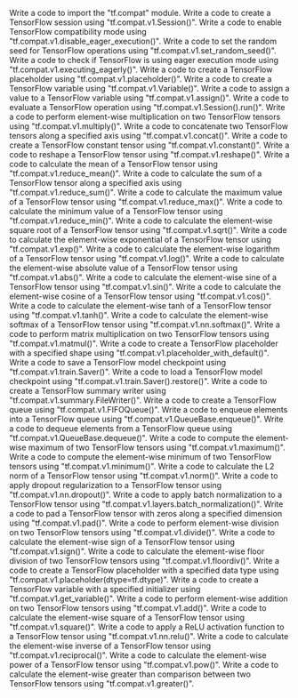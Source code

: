 Write a code to import the "tf.compat" module.
Write a code to create a TensorFlow session using "tf.compat.v1.Session()".
Write a code to enable TensorFlow compatibility mode using "tf.compat.v1.disable_eager_execution()".
Write a code to set the random seed for TensorFlow operations using "tf.compat.v1.set_random_seed()".
Write a code to check if TensorFlow is using eager execution mode using "tf.compat.v1.executing_eagerly()".
Write a code to create a TensorFlow placeholder using "tf.compat.v1.placeholder()".
Write a code to create a TensorFlow variable using "tf.compat.v1.Variable()".
Write a code to assign a value to a TensorFlow variable using "tf.compat.v1.assign()".
Write a code to evaluate a TensorFlow operation using "tf.compat.v1.Session().run()".
Write a code to perform element-wise multiplication on two TensorFlow tensors using "tf.compat.v1.multiply()".
Write a code to concatenate two TensorFlow tensors along a specified axis using "tf.compat.v1.concat()".
Write a code to create a TensorFlow constant tensor using "tf.compat.v1.constant()".
Write a code to reshape a TensorFlow tensor using "tf.compat.v1.reshape()".
Write a code to calculate the mean of a TensorFlow tensor using "tf.compat.v1.reduce_mean()".
Write a code to calculate the sum of a TensorFlow tensor along a specified axis using "tf.compat.v1.reduce_sum()".
Write a code to calculate the maximum value of a TensorFlow tensor using "tf.compat.v1.reduce_max()".
Write a code to calculate the minimum value of a TensorFlow tensor using "tf.compat.v1.reduce_min()".
Write a code to calculate the element-wise square root of a TensorFlow tensor using "tf.compat.v1.sqrt()".
Write a code to calculate the element-wise exponential of a TensorFlow tensor using "tf.compat.v1.exp()".
Write a code to calculate the element-wise logarithm of a TensorFlow tensor using "tf.compat.v1.log()".
Write a code to calculate the element-wise absolute value of a TensorFlow tensor using "tf.compat.v1.abs()".
Write a code to calculate the element-wise sine of a TensorFlow tensor using "tf.compat.v1.sin()".
Write a code to calculate the element-wise cosine of a TensorFlow tensor using "tf.compat.v1.cos()".
Write a code to calculate the element-wise tanh of a TensorFlow tensor using "tf.compat.v1.tanh()".
Write a code to calculate the element-wise softmax of a TensorFlow tensor using "tf.compat.v1.nn.softmax()".
Write a code to perform matrix multiplication on two TensorFlow tensors using "tf.compat.v1.matmul()".
Write a code to create a TensorFlow placeholder with a specified shape using "tf.compat.v1.placeholder_with_default()".
Write a code to save a TensorFlow model checkpoint using "tf.compat.v1.train.Saver()".
Write a code to load a TensorFlow model checkpoint using "tf.compat.v1.train.Saver().restore()".
Write a code to create a TensorFlow summary writer using "tf.compat.v1.summary.FileWriter()".
Write a code to create a TensorFlow queue using "tf.compat.v1.FIFOQueue()".
Write a code to enqueue elements into a TensorFlow queue using "tf.compat.v1.QueueBase.enqueue()".
Write a code to dequeue elements from a TensorFlow queue using "tf.compat.v1.QueueBase.dequeue()".
Write a code to compute the element-wise maximum of two TensorFlow tensors using "tf.compat.v1.maximum()".
Write a code to compute the element-wise minimum of two TensorFlow tensors using "tf.compat.v1.minimum()".
Write a code to calculate the L2 norm of a TensorFlow tensor using "tf.compat.v1.norm()".
Write a code to apply dropout regularization to a TensorFlow tensor using "tf.compat.v1.nn.dropout()".
Write a code to apply batch normalization to a TensorFlow tensor using "tf.compat.v1.layers.batch_normalization()".
Write a code to pad a TensorFlow tensor with zeros along a specified dimension using "tf.compat.v1.pad()".
Write a code to perform element-wise division on two TensorFlow tensors using "tf.compat.v1.divide()".
Write a code to calculate the element-wise sign of a TensorFlow tensor using "tf.compat.v1.sign()".
Write a code to calculate the element-wise floor division of two TensorFlow tensors using "tf.compat.v1.floordiv()".
Write a code to create a TensorFlow placeholder with a specified data type using "tf.compat.v1.placeholder(dtype=tf.dtype)".
Write a code to create a TensorFlow variable with a specified initializer using "tf.compat.v1.get_variable()".
Write a code to perform element-wise addition on two TensorFlow tensors using "tf.compat.v1.add()".
Write a code to calculate the element-wise square of a TensorFlow tensor using "tf.compat.v1.square()".
Write a code to apply a ReLU activation function to a TensorFlow tensor using "tf.compat.v1.nn.relu()".
Write a code to calculate the element-wise inverse of a TensorFlow tensor using "tf.compat.v1.reciprocal()".
Write a code to calculate the element-wise power of a TensorFlow tensor using "tf.compat.v1.pow()".
Write a code to calculate the element-wise greater than comparison between two TensorFlow tensors using "tf.compat.v1.greater()".